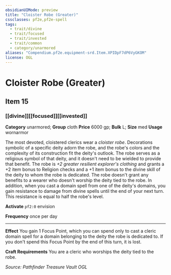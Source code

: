 ```yaml
---
obsidianUIMode: preview
title: "Cloister Robe (Greater)"
cssclasses: pf2e,pf2e-spell
tags:
  - trait/divine
  - trait/focused
  - trait/invested
  - trait/common
  - category/unarmored
aliases: "Compendium.pf2e.equipment-srd.Item.XPIDpF7dP6VyGKOM"
license: OGL
---
```

# Cloister Robe (Greater)
## Item 15
### [[divine]][[focused]][[invested]]

**Category** unarmored; **Group** cloth
**Price** 6000 gp; 
**Bulk** L; **Size** med
**Usage** wornarmor

The most devoted, cloistered clerics wear a _cloister robe_. Decorations symbolic of a specific deity adorn the robe, and the robe's colors and the complexity of its construction fit the deity's outlook. The robe serves as a religious symbol of that deity, and it doesn't need to be wielded to provide that benefit. The robe is _+2 greater resilient explorer's clothing_ and grants a +2 item bonus to Religion checks and a +1 item bonus to the divine skill of the deity to whom the robe is dedicated. The robe doesn't grant any benefits to a wearer who doesn't worship the deity tied to the robe. In addition, when you cast a domain spell from one of the deity's domains, you gain resistance to damage from divine spells until the end of your next turn. This resistance is equal to half the robe's level.

**Activate** `pf2:0` envision

**Frequency** once per day

* * *

**Effect** You gain 1 Focus Point, which you can spend only to cast a cleric domain spell for a domain belonging to the deity the robe is dedicated to. If you don't spend this Focus Point by the end of this turn, it is lost.

**Craft Requirements** You are a cleric who worships the deity tied to the robe.

*Source: Pathfinder Treasure Vault*
*OGL*